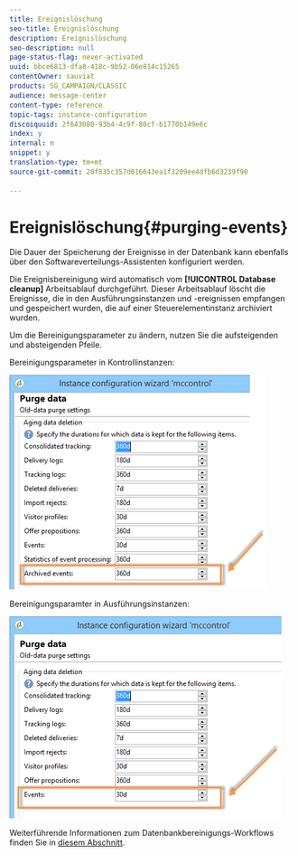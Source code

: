 ```yaml
---
title: Ereignislöschung
seo-title: Ereignislöschung
description: Ereignislöschung
seo-description: null
page-status-flag: never-activated
uuid: bbce6813-dfa8-418c-9b52-06e814c15265
contentOwner: sauviat
products: SG_CAMPAIGN/CLASSIC
audience: message-center
content-type: reference
topic-tags: instance-configuration
discoiquuid: 2f643080-93b4-4c9f-80cf-b1770b149e6c
index: y
internal: n
snippet: y
translation-type: tm+mt
source-git-commit: 20f835c357d016643ea1f3209ee4dfb6d3239f90

---
```



# Ereignislöschung{#purging-events}

Die Dauer der Speicherung der Ereignisse in der Datenbank kann ebenfalls über den Softwareverteilungs-Assistenten konfiguriert werden.

Die Ereignisbereinigung wird automatisch vom **[!UICONTROL Database cleanup]** Arbeitsablauf durchgeführt. Dieser Arbeitsablauf löscht die Ereignisse, die in den Ausführungsinstanzen und -ereignissen empfangen und gespeichert wurden, die auf einer Steuerelementinstanz archiviert wurden.

Um die Bereinigungsparameter zu ändern, nutzen Sie die aufsteigenden und absteigenden Pfeile.

Bereinigungsparameter in Kontrollinstanzen:

![](assets/messagecenter_delete_events_001.png)

Bereinigungsparamter in Ausführungsinstanzen:

![](assets/messagecenter_delete_events_002.png)

Weiterführende Informationen zum Datenbankbereinigungs-Workflows finden Sie in [diesem Abschnitt](../../production/using/database-cleanup-workflow.md).

